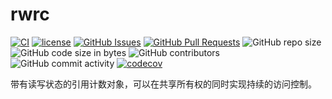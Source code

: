 # rwrc

[![CI](https://github.com/YdrMaster/rwrc/actions/workflows/build.yml/badge.svg?branch=main)](https://github.com/YdrMaster/rwrc/actions)
[![license](https://img.shields.io/github/license/YdrMaster/rwrc)](https://mit-license.org/)
[![GitHub Issues](https://img.shields.io/github/issues/YdrMaster/rwrc)](https://github.com/YdrMaster/rwrc/issues)
[![GitHub Pull Requests](https://img.shields.io/github/issues-pr/YdrMaster/rwrc)](https://github.com/YdrMaster/rwrc/pulls)
![GitHub repo size](https://img.shields.io/github/repo-size/YdrMaster/rwrc)
![GitHub code size in bytes](https://img.shields.io/github/languages/code-size/YdrMaster/rwrc)
![GitHub contributors](https://img.shields.io/github/contributors/YdrMaster/rwrc)
![GitHub commit activity](https://img.shields.io/github/commit-activity/m/YdrMaster/rwrc)
[![codecov](https://codecov.io/github/YdrMaster/rwrc/branch/main/graph/badge.svg)](https://codecov.io/github/YdrMaster/rwrc)

带有读写状态的引用计数对象，可以在共享所有权的同时实现持续的访问控制。
